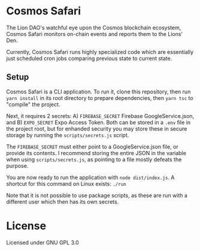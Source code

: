 # Cosmos Safari
The Lion DAO's watchful eye upon the Cosmos blockchain ecosystem, Cosmos Safari monitors on-chain events and reports them to the Lions' Den.

Currently, Cosmos Safari runs highly specialized code which are essentially just scheduled cron jobs comparing previous state to current state.

## Setup
Cosmos Safari is a CLI application. To run it, clone this repository, then run `yarn install` in its root directory to prepare dependencies, then `yarn tsc` to "compile" the project.

Next, it requires 2 secrets: A) `FIREBASE_SECRET` Firebase GoogleService.json, and B) `EXPO_SECRET` Expo Access Token. Both can be stored in a `.env` file in the project root, but for enhanded security you may store these in secure storage by running the `scripts/secrets.js` script.

The `FIREBASE_SECRET` must either point to a GoogleService.json file, or provide its contents. I recommend storing the entire JSON in the variable when using `scripts/secrets.js`, as pointing to a file mostly defeats the purpose.

You are now ready to run the application with `node dist/index.js`. A shortcut for this command on Linux exists: `./run`

Note that it is not possible to use package scripts, as these are run with a different user which then has its own secrets.

# License
Licensed under GNU GPL 3.0
